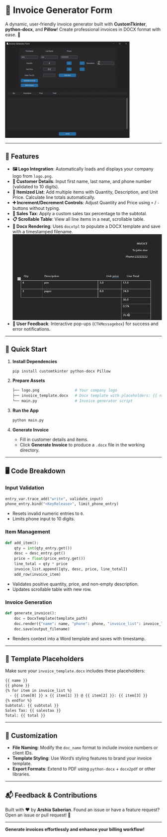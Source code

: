 # 🧾 Invoice Generator Form

A dynamic, user-friendly invoice generator built with **CustomTkinter**, **python-docx**, and **Pillow**! Create professional invoices in DOCX format with ease. 🎉

![Demo Application](demo.gif)

---

## 🌟 Features

- **🖼️ Logo Integration**: Automatically loads and displays your company logo from `logo.png`.
- **👤 Customer Details**: Input first name, last name, and phone number (validated to 10 digits).
- **🔢 Itemized List**: Add multiple items with Quantity, Description, and Unit Price. Calculate line totals automatically.
- **➕ Increment/Decrement Controls**: Adjust Quantity and Price using `+` / `-` buttons without typing.
- **📜 Sales Tax**: Apply a custom sales tax percentage to the subtotal.
- **📋 Scrollable Table**: View all line items in a neat, scrollable table.
- **📝 Docx Rendering**: Uses `docxtpl` to populate a DOCX template and save with a timestamped filename.
![Document output](demo.png)
- **🔔 User Feedback**: Interactive pop-ups (`CTkMessagebox`) for success and error notifications.

---

## 🚀 Quick Start

1. **Install Dependencies**
   ```bash
   pip install customtkinter python-docx Pillow
   ```

2. **Prepare Assets**
   ```bash
   ├── logo.png                # Your company logo
   ├── invoice_template.docx   # Docx template with placeholders: {{ name }}, {{ phone }}, {{ invoice_list }}, {{ subtotal }}, {{ salestax }}, {{ total }}
   └── main.py                 # Invoice generator script
   ```

3. **Run the App**
   ```bash
   python main.py
   ```

4. **Generate Invoice**
   - Fill in customer details and items.
   - Click **Generate Invoice** to produce a `.docx` file in the working directory.

---

## 🖥️ Code Breakdown

### Input Validation
```python
entry_var.trace_add("write", validate_input)
phone_entry.bind("<KeyRelease>", limit_phone_entry)
```
- Resets invalid numeric entries to `0`.
- Limits phone input to 10 digits.

### Item Management
```python
def add_item():
    qty = int(qty_entry.get())
    desc = desc_entry.get()
    price = float(price_entry.get())
    line_total = qty * price
    invoice_list.append([qty, desc, price, line_total])
    add_row(invoice_item)
```
- Validates positive quantity, price, and non-empty description.
- Updates scrollable table with new row.

### Invoice Generation
```python
def generate_invoice():
    doc = DocxTemplate(template_path)
    doc.render({"name": name, "phone": phone, "invoice_list": invoice_list, "subtotal": subtotal, "salestax": tax_str, "total": total})
    doc.save(output_filename)
```
- Renders context into a Word template and saves with timestamp.

---

## 🎨 Template Placeholders
Make sure your `invoice_template.docx` includes these placeholders:  
```
{{ name }}
{{ phone }}
{% for item in invoice_list %}
  - {{ item[0] }} x {{ item[1] }} @ {{ item[2] }}: {{ item[3] }}
{% endfor %}
Subtotal: {{ subtotal }}
Sales Tax: {{ salestax }}
Total: {{ total }}
```

---

## 🌱 Customization

- **File Naming**: Modify the `doc_name` format to include invoice numbers or client IDs.
- **Template Styling**: Use Word’s styling features to brand your invoice template.
- **Export Formats**: Extend to PDF using `python-docx` + `docx2pdf` or other libraries.

---

## 📬 Feedback & Contributions

Built with ❤️ by **Arshia Saberian**. Found an issue or have a feature request? Open an issue or pull request! 🚀

---

**Generate invoices effortlessly and enhance your billing workflow!**

